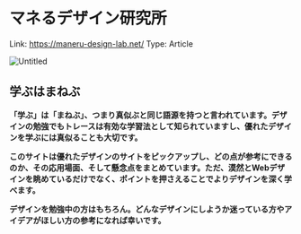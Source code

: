 # マネるデザイン研究所

Link: https://maneru-design-lab.net/
Type: Article

![Untitled](%E3%83%9E%E3%83%8D%E3%82%8B%E3%83%86%E3%82%99%E3%82%B5%E3%82%99%E3%82%A4%E3%83%B3%E7%A0%94%E7%A9%B6%E6%89%80%20891a9113e94042ada1d03c9dd46eaedc/Untitled.png)

## **学ぶはまねぶ**

**「学ぶ」は「まねぶ」、つまり真似ぶと同じ語源を持つと言われています。デザインの勉強でもトレースは有効な学習法として知られていますし、優れたデザインを学ぶには真似ることも大切です。**

**このサイトは優れたデザインのサイトをピックアップし、どの点が参考にできるのか、その応用場面、そして懸念点をまとめています。ただ、漠然とWebデザインを眺めているだけでなく、ポイントを押さえることでよりデザインを深く学べます。**

**デザインを勉強中の方はもちろん。どんなデザインにしようか迷っている方やアイデアがほしい方の参考になれば幸いです。**